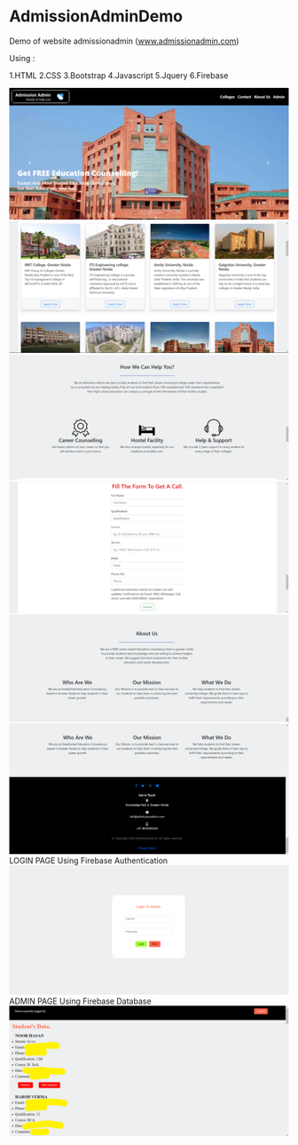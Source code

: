 # AdmissionAdminDemo
Demo of website admissionadmin (www.admissionadmin.com)

Using : 

1.HTML
2.CSS
3.Bootstrap
4.Javascript
5.Jquery
6.Firebase


![](images/1.png)
![](images/2.png)
![](images/3.png)
![](images/4.png)
![](images/5.png)
![](images/6.png)
LOGIN PAGE
Using Firebase Authentication
![](images/7.png)
ADMIN PAGE 
Using Firebase Database
![](images/8.png)
